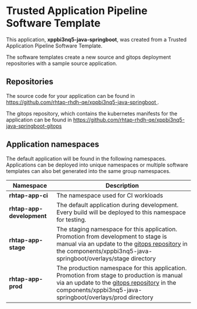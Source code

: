 # Trusted Application Pipeline Software Template

This application, **xppbi3nq5-java-springboot**, was created from a Trusted Application Pipeline Software Template.

The software templates create a new source and gitops deployment repositories with a sample source application. 

## Repositories

The source code for your application can be found in [https://github.com/rhtap-rhdh-qe/xppbi3nq5-java-springboot ](https://github.com/rhtap-rhdh-qe/xppbi3nq5-java-springboot ).
 
The gitops repository, which contains the kubernetes manifests for the application can be found in 
[https://github.com/rhtap-rhdh-qe/xppbi3nq5-java-springboot-gitops ](https://github.com/rhtap-rhdh-qe/xppbi3nq5-java-springboot-gitops ) 

## Application namespaces 

The default application will be found in the following namespaces. Applications can be deployed into unique namespaces or multiple software templates can also bet generated into the same group namespaces.  

|  Namespace   |  Description   |  
| -------- | -------- |
| **rhtap-app-ci** | The namespace used for CI workloads |
| **rhtap-app-development** | The default application during development. Every build will be deployed to this namespace for testing. |
| **rhtap-app-stage** | The staging namespace for this application. Promotion from development to stage is manual via an update to the [gitops repository](https://github.com/rhtap-rhdh-qe/xppbi3nq5-java-springboot-gitops ) in the components/xppbi3nq5-java-springboot/overlays/stage directory |
| **rhtap-app-prod** | The production namespace for this application. Promotion from stage to production is manual via an update to the [gitops repository](https://github.com/rhtap-rhdh-qe/xppbi3nq5-java-springboot-gitops ) in the components/xppbi3nq5-java-springboot/overlays/prod directory |
